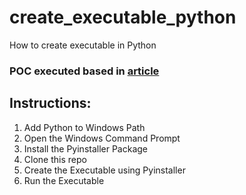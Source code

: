 # create_executable_python
How to create executable in Python

### POC executed based in [article](https://datatofish.com/executable-pyinstaller/)

## Instructions:
1. Add Python to Windows Path
2. Open the Windows Command Prompt
3. Install the Pyinstaller Package
4. Clone this repo
5. Create the Executable using Pyinstaller
6. Run the Executable

